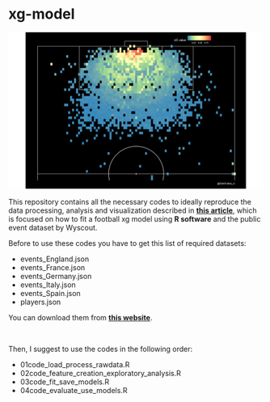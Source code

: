 # xg-model

![](/images/xG_plot2.png)

This repository contains all the necessary codes to ideally reproduce the data processing, analysis and visualization described in [**this article**](http://datofutbol.cl/xg-model/), which is focused on how to fit a football xg model using **R software** and the public event dataset by Wyscout.

Before to use these codes you have to get this list of required datasets:

* events_England.json
* events_France.json
* events_Germany.json
* events_Italy.json
* events_Spain.json
* players.json

You can download them from [**this website**](https://figshare.com/collections/Soccer_match_event_dataset/4415000/2).

<br/>

Then, I suggest to use the codes in the following order:

* 01code_load_process_rawdata.R
* 02code_feature_creation_exploratory_analysis.R
* 03code_fit_save_models.R
* 04code_evaluate_use_models.R

